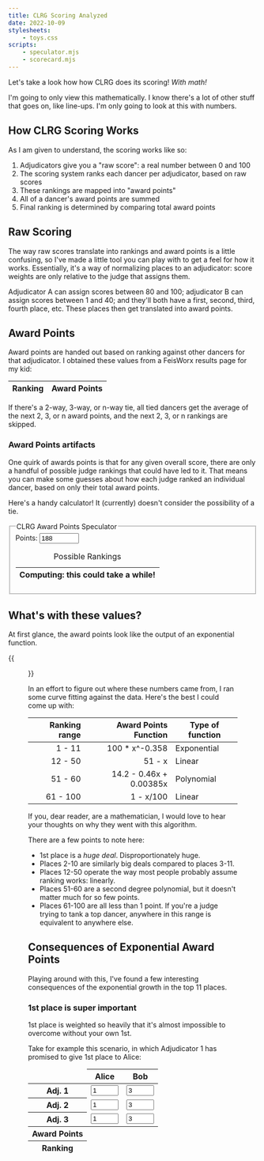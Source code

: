 ```yaml
---
title: CLRG Scoring Analyzed
date: 2022-10-09
stylesheets:
    - toys.css
scripts:
    - speculator.mjs
    - scorecard.mjs
---
```


Let's take a look how how CLRG does its scoring!
*With math!*

I'm going to only view this mathematically.
I know there's a lot of other stuff that goes on, like line-ups.
I'm only going to look at this with numbers.


## How CLRG Scoring Works

As I am given to understand, the scoring works like so:

1. Adjudicators give you a "raw score": a real number between 0 and 100
2. The scoring system ranks each dancer per adjudicator, based on raw scores
3. These rankings are mapped into "award points"
4. All of a dancer's award points are summed
5. Final ranking is determined by comparing total award points

## Raw Scoring

The way raw scores translate into rankings and award points is a little
confusing, so I've made a little tool you can play with to get a feel for how it
works. Essentially, it's a way of normalizing places to an adjudicator: score
weights are only relative to the judge that assigns them.

Adjudicator A can assign scores between 80 and 100; 
adjudicator B can assign scores between 1 and 40; 
and they'll both have a first, second, third, fourth place, etc.
These places then get translated into award points.


## Award Points

Award points are handed out based on ranking against other dancers for that
adjudicator. I obtained these values from a FeisWorx results page for my kid:

<div class="awardPoints">
    <table>
        <thead>
            <tr>
                <th>Ranking</th><th>Award Points</th>
            </tr>
        </thead>
        <tbody></tbody>
    </table>
</div>

If there's a 2-way, 3-way, or n-way tie,
all tied dancers get the average of the next 2, 3, or n award points,
and the next 2, 3, or n rankings are skipped.

### Award Points artifacts

One quirk of awards points is that for any given overall
score, there are only a handful of possible judge rankings that could have led
to it. That means you can make some guesses about how each judge ranked an
individual dancer, based on only their total award points.

Here's a handy calculator!
It (currently) doesn't consider the possibility of a tie.

<div class="scrolly">
    <fieldset class="speculator">
        <legend>CLRG Award Points Speculator</legend>
        <div>
            Points: <input name="points" type="number" min=41 max=10000 value=188>
            <input name="adjudicators" type="hidden">
        </div>
        <table class="results">
            <caption>Possible Rankings</caption>
            <thead>
                <tr class="warning"><th>Computing: this could take a while!</th></tr>
            </thead>
            <tbody></tbody>
        </table>
    </fieldset>
</div>


## What's with these values?

At first glance, the award points look like the output of an exponential function.

{{<figure src="chart.png" alt="Chart of scores vs. award points">}}

In an effort to figure out where these numbers came from,
I ran some curve fitting against the data.
Here's the best I could come up with:

| Ranking range | Award Points Function | Type of function |
| --: | --: | --- |
| 1 - 11 | 100 * x^-0.358 | Exponential |
| 12 -  50 | 51 - x | Linear |
| 51 - 60 | 14.2 - 0.46x + 0.00385x | Polynomial |
| 61 - 100 | 1 - x/100 | Linear |

If you, dear reader, are a mathematician,
I would love to hear your thoughts on why they went with this algorithm.

There are a few points to note here:

* 1st place is a *huge deal*. Disproportionately huge.
* Places 2-10 are similarly big deals compared to places 3-11.
* Places 12-50 operate the way most people probably assume ranking works: linearly.
* Places 51-60 are a second degree polynomial, but it doesn't matter much for so few points.
* Places 61-100 are all less than 1 point. If you're a judge trying to tank a top dancer, anywhere in this range is equivalent to anywhere else.


## Consequences of Exponential Award Points

Playing around with this,
I've found a few interesting consequences
of the exponential growth in the top 11 places.


### 1st place is super important

1st place is weighted so heavily that it's almost impossible to overcome without
your own 1st.

Take for example this scenario,
in which Adjudicator 1 has promised to give 1st place to Alice:

<table class="scorecard">
    <thead>
        <tr>
            <td></td>
            <th>Alice</th>
            <th>Bob</th>
        </tr>
    </thead>
    <tbody>
        <tr>
            <th class="justify-left">Adj. 1</th>
            <td><input type="number" min=1 max=11 value=1 readonly></td>
            <td><input type="number" min=1 max=11 value=3></td>
        </tr>
        <tr>
            <th class="justify-left">Adj. 2</th>
            <td><input type="number" min=1 max=11 value=1></td>
            <td><input type="number" min=1 max=11 value=3></td>
        </tr>
        <tr>
            <th class="justify-left">Adj. 3</th>
            <td><input type="number" min=1 max=11 value=1></td>
            <td><input type="number" min=1 max=11 value=3></td>
        </tr>
    </tbody>
    <tfoot>
        <tr>
            <th class="justify-left">Award Points</th>
            <td class="justify-right"><output name="points"></td>
            <td class="justify-right"><output name="points"></td>
        </tr>
        <tr>
            <th class="justify-left">Ranking</th>
            <td class="justify-right"><output name="ranking"></td>
            <td class="justify-right"><output name="ranking"></td>
        </tr>
    </tfoot>
</table>




